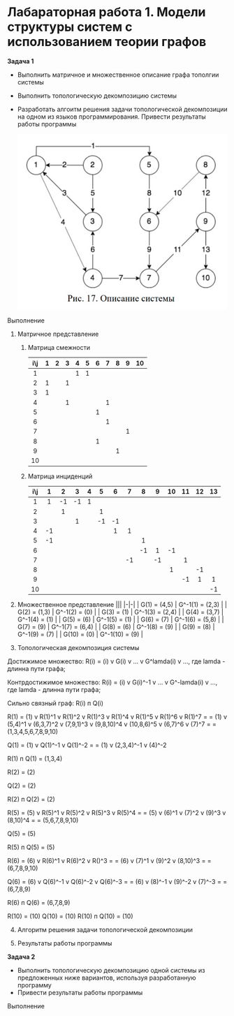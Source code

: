 # Лабараторная работа 1. Модели структуры систем с использованием теории графов

<b> Задача 1 </b>
* Выполнить матричное и множественное описание графа тополгии системы
* Выполнить топологическую декомпозицию системы
* Разработать алгоитм решения задачи топологической декомпозиции на одном из языков программирования. Привести результаты работы программы
    
   ![Alt-текст](https://github.com/Kirpo97/MMTS_labs/blob/main/lab_1/.img/System_large.jpg?raw=true)
    
Выполнение

1. Матричное представление

    1. Матрица смежности
    
        | i\j | 1 | 2 | 3 | 4 | 5 | 6 | 7 | 8 | 9 | 10 |
        |:-:|:-:|:-:|:-:|:-:|:-:|:-:|:-:|:-:|:-:|:-:|
        | 1 |  |  |  | 1 | 1 |  |  |  |  |  |
        | 2 | 1 |  | 1 |  |  |  |  |  |  |  |
        | 3 | 1 |  |  |  |  |  |  |  |  |  |
        | 4 |  |  | 1 |  |  |  | 1 |  |  |  |
        | 5 |  |  |  |  |  | 1 |  | |  |  |
        | 6 |  |  |  |  |  |  | 1 |  |  |  |
        | 7 |  |  |  |  |  |  |  |  | 1 |  |
        | 8 |  |  |  |  | | 1 |  |  |  |  |
        | 9 |  |  |  |  |  |  |  | 1 |  |  |
        | 10 |  |  |  |  |  |  |  |  |  |  |

    2. Матрица инциденций
    
        | i\j | 1 | 2 | 3 | 4 | 5 | 6 | 7 | 8 | 9 | 10 | 11 | 12 | 13 |
        |:-:|:-:|:-:|:-:|:-:|:-:|:-:|:-:|:-:|:-:|:-:|:-:|:-:|:-:|
        | 1 | 1 | -1 | -1 | 1 |  |  |  |  |  |  |  |  |  |
        | 2 |  | 1 |  |  | 1 |  |  |  |  |  |  |  |  |
        | 3 |  |  | 1 |  | -1 | -1 |  |  |  |  |  |  |  |
        | 4 | -1 |  |  |  |  | 1 | 1 |  |  |  |  |  |  |
        | 5 | -1 |  |  |  |  |  |  | 1 |  |  |  |  |  |
        | 6 |  |  |  |  |  |  |  | -1 | 1 | -1 |  |  |  |
        | 7 |  |  |  |  |  |  | -1 |  | -1 |  | 1 |  |  |
        | 8 |  |  |  |  |  |  |  |  |  | 1 |  | -1 |  |
        | 9 |  |  |  |  |  |  |  |  |  |  | -1 | 1 | 1 |
        | 10 |  |  |  |  |  |  |  |  |  |  |  |  | -1 |
        
2. Множественное представление
     |||
     |-|-|
     | G(1) = (4,5) | G^-1(1) = (2,3) |
     | G(2) = (1,3) | G^-1(2) = (0) |
     | G(3) = (1) | G^-1(3) = (2,4) |
     | G(4) = (3,7) | G^-1(4) = (1) |
     | G(5) = (6) | G^-1(5) = (1) |
     | G(6) = (7) | G^-1(6) = (5,8) |
     | G(7) = (9) | G^-1(7) = (6,4) |
     | G(8) = (6) | G^-1(8) = (9) |
     | G(9) = (8) | G^-1(9) = (7) |
     | G(10) = (0) | G^-1(10) = (9) |
           
3. Топологическая декомпозиция системы

Достижимое множество: R(i) = (i) v G(i) v ... v G^lamda(i) v ..., где lamda - длинна пути графа;

Контрдостижимое множество: R(i) = (i) v G(i)^-1 v ... v G^-lamda(i) v ..., где lamda - длинна пути графа;

Сильно связный граф: R(i) п Q(i)

R(1) = (1) v R(1)^1 v R(1)^2  v R(1)^3 v R(1)^4 v R(1)^5 v R(1)^6 v R(1)^7 =
     = (1) v (5,4)^1 v (6,3,7)^2 v (7,9,1)^3 v (9,8,10)^4 v (10,8,6)^5 v (6,7)^6 v (7)^7 = 
     = (1,3,4,5,6,7,8,9,10)
    
Q(1) = (1) v Q(1)^-1 v Q(1)^-2 = 
     = (1) v (2,3,4)^-1 v (4)^-2
     
R(1) п Q(1) = (1,3,4)

R(2) = (2) 

Q(2) = (2)

R(2) п Q(2) = (2)

R(5) = (5) v R(5)^1 v R(5)^2  v R(5)^3 v R(5)^4  =
     = (5) v (6)^1 v (7)^2 v (9)^3 v (8,10)^4 = 
     = (5,6,7,8,9,10)
     
Q(5) = (5)

R(5) п Q(5) = (5)

R(6) = (6) v R(6)^1 v R(6)^2  v R()^3 =
     = (6) v (7)^1 v (9)^2 v (8,10)^3 = 
     = (6,7,8,9,10)
     
Q(6) = (6) v Q(6)^-1 v Q(6)^-2 v Q(6)^-3   = 
     = (6) v (8)^-1 v (9)^-2 v (7)^-3 = 
     = (6,7,8,9)
     
R(6) п Q(6) = (6,7,8,9)

R(10) = (10)
Q(10) = (10)
R(10) п Q(10) = (10)



4. Алгоритм решения задачи топологической декомпозиции

5. Результаты работы программы
 
<b> Задача 2 </b>
 * Выполнить топологическую декомпозицию одной системы из предложенных ниже вариантов, используя разработанную программу
 * Привести результаты работы программы
 
 Выполнение
 
 
